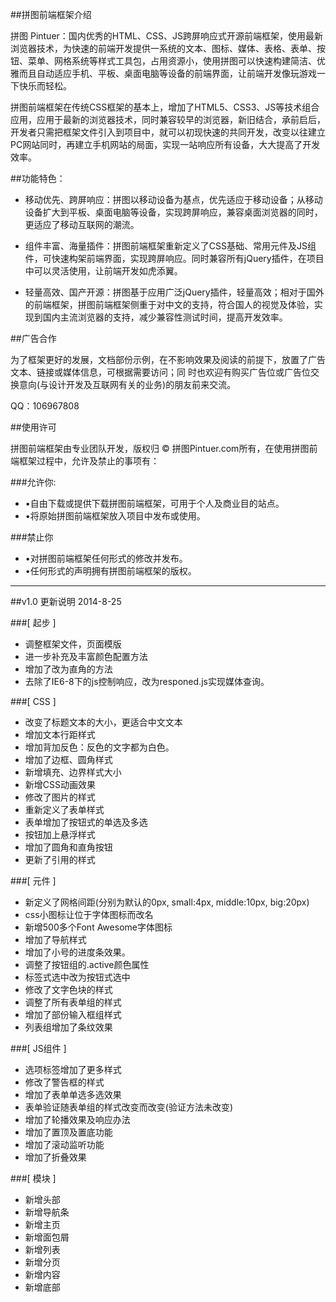 ﻿
##拼图前端框架介绍

拼图 Pintuer：国内优秀的HTML、CSS、JS跨屏响应式开源前端框架，使用最新浏览器技术，为快速的前端开发提供一系统的文本、图标、媒体、表格、表单、按钮、菜单、网格系统等样式工具包，占用资源小，使用拼图可以快速构建简洁、优雅而且自动适应手机、平板、桌面电脑等设备的前端界面，让前端开发像玩游戏一下快乐而轻松。

拼图前端框架在传统CSS框架的基本上，增加了HTML5、CSS3、JS等技术组合应用，应用于最新的浏览器技术，同时兼容较早的浏览器，新旧结合，承前启后，开发者只需把框架文件引入到项目中，就可以初现快速的共同开发，改变以往建立PC网站同时，再建立手机网站的局面，实现一站响应所有设备，大大提高了开发效率。

##功能特色：

 - 移动优先、跨屏响应：拼图以移动设备为基点，优先适应于移动设备；从移动设备扩大到平板、桌面电脑等设备，实现跨屏响应，兼容桌面浏览器的同时，更适应了移动互联网的潮流。

 - 组件丰富、海量插件：拼图前端框架重新定义了CSS基础、常用元件及JS组件，可快速构架前端界面，实现跨屏响应。同时兼容所有jQuery插件，在项目中可以灵活使用，让前端开发如虎添翼。

 - 轻量高效、国产开源：拼图基于应用广泛jQuery插件，轻量高效；相对于国外的前端框架，拼图前端框架侧重于对中文的支持，符合国人的视觉及体验，实现到国内主流浏览器的支持，减少兼容性测试时间，提高开发效率。


##广告合作

  为了框架更好的发展，文档部份示例，在不影响效果及阅读的前提下，放置了广告文本、链接或媒体信息，可根据需要访问；同
  时也欢迎有购买广告位或广告位交换意向(与设计开发及互联网有关的业务)的朋友前来交流。

  QQ：106967808


##使用许可

  拼图前端框架由专业团队开发，版权归 © 拼图Pintuer.com所有，在使用拼图前端框架过程中，允许及禁止的事项有：

###允许你:

 -  •自由下载或提供下载拼图前端框架，可用于个人及商业目的站点。
 -  •将原始拼图前端框架放入项目中发布或使用。

###禁止你

 - •对拼图前端框架任何形式的修改并发布。
 - •任何形式的声明拥有拼图前端框架的版权。


--------------------------------------------------------------------------------------------------------------------
##v1.0 更新说明 2014-8-25

###[ 起步 ]

 - 调整框架文件，页面模版
 - 进一步补充及丰富颜色配置方法
 - 增加了改为直角的方法
 - 去除了IE6-8下的js控制响应，改为responed.js实现媒体查询。

###[ CSS ]

 - 改变了标题文本的大小，更适合中文文本
 - 增加文本行距样式
 - 增加背加反色：反色的文字都为白色。
 - 增加了边框、圆角样式
 - 新增填充、边界样式大小
 - 新增CSS动画效果
 - 修改了图片的样式
 - 重新定义了表单样式
 - 表单增加了按钮式的单选及多选
 - 按钮加上悬浮样式
 - 增加了圆角和直角按钮
 - 更新了引用的样式

###[ 元件 ]

 - 新定义了网格间距(分别为默认的0px, small:4px, middle:10px, big:20px)
 - css小图标让位于字体图标而改名
 - 新增500多个Font Awesome字体图标
 - 增加了导航样式
 - 增加了小号的进度条效果。
 - 调整了按钮组的.active颜色属性
 - 标签式选中改为按钮式选中
 - 修改了文字色块的样式
 - 调整了所有表单组的样式
 - 增加了部份输入框组样式
 - 列表组增加了条纹效果

###[ JS组件 ]

 - 选项标签增加了更多样式
 - 修改了警告框的样式
 - 增加了表单单选多选效果
 - 表单验证随表单组的样式改变而改变(验证方法未改变)
 - 增加了轮播效果及响应办法
 - 增加了置顶及置底功能
 - 增加了滚动监听功能
 - 增加了折叠效果

###[ 模块 ]

 - 新增头部
 - 新增导航条
 - 新增主页
 - 新增面包屑
 - 新增列表
 - 新增分页
 - 新增内容
 - 新增底部